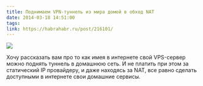 ```yaml
---
title: Поднимаем VPN-туннель из мира домой в обход NAT
date: 2014-03-18 14:51:00
tags:
link: https://habrahabr.ru/post/216101/
---
```


![](https://habrastorage.org/getpro/habr/post_images/427/d2e/abc/427d2eabc3adcf37fdd642660f5aa09a.png)

Хочу рассказать вам про то как имея в интернете свой VPS-сервер можно поднять туннель в домашнюю сеть. И не платить при этом за статический IP провайдеру, и даже находясь за NAT, все равно сделать доступными в интернете свои домашние сервисы.
<!-- more -->
